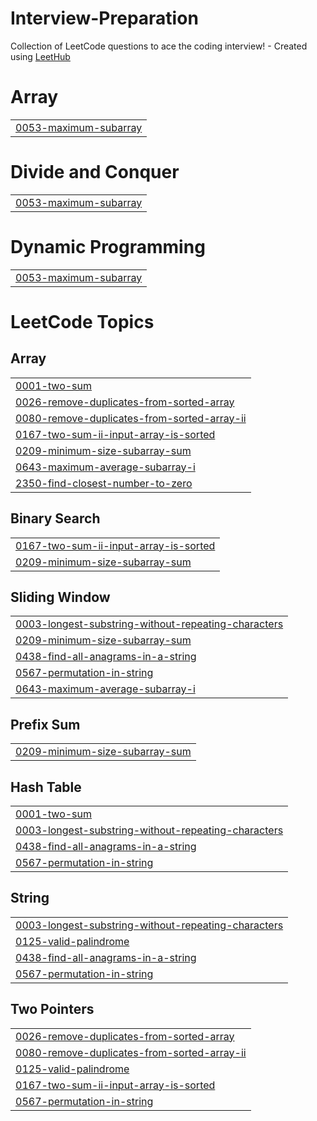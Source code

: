 # Interview-Preparation
Collection of LeetCode questions to ace the coding interview! - Created using [LeetHub](https://github.com/QasimWani/LeetHub)


# Array
|  |
| ------- |
| [0053-maximum-subarray](https://github.com/Seshasai14/Interview-Preparation/tree/master/0053-maximum-subarray) |
# Divide and Conquer
|  |
| ------- |
| [0053-maximum-subarray](https://github.com/Seshasai14/Interview-Preparation/tree/master/0053-maximum-subarray) |
# Dynamic Programming
|  |
| ------- |
| [0053-maximum-subarray](https://github.com/Seshasai14/Interview-Preparation/tree/master/0053-maximum-subarray) |
<!---LeetCode Topics Start-->
# LeetCode Topics
## Array
|  |
| ------- |
| [0001-two-sum](https://github.com/Seshasai14/Interview-Preparation/tree/master/0001-two-sum) |
| [0026-remove-duplicates-from-sorted-array](https://github.com/Seshasai14/Interview-Preparation/tree/master/0026-remove-duplicates-from-sorted-array) |
| [0080-remove-duplicates-from-sorted-array-ii](https://github.com/Seshasai14/Interview-Preparation/tree/master/0080-remove-duplicates-from-sorted-array-ii) |
| [0167-two-sum-ii-input-array-is-sorted](https://github.com/Seshasai14/Interview-Preparation/tree/master/0167-two-sum-ii-input-array-is-sorted) |
| [0209-minimum-size-subarray-sum](https://github.com/Seshasai14/Interview-Preparation/tree/master/0209-minimum-size-subarray-sum) |
| [0643-maximum-average-subarray-i](https://github.com/Seshasai14/Interview-Preparation/tree/master/0643-maximum-average-subarray-i) |
| [2350-find-closest-number-to-zero](https://github.com/Seshasai14/Interview-Preparation/tree/master/2350-find-closest-number-to-zero) |
## Binary Search
|  |
| ------- |
| [0167-two-sum-ii-input-array-is-sorted](https://github.com/Seshasai14/Interview-Preparation/tree/master/0167-two-sum-ii-input-array-is-sorted) |
| [0209-minimum-size-subarray-sum](https://github.com/Seshasai14/Interview-Preparation/tree/master/0209-minimum-size-subarray-sum) |
## Sliding Window
|  |
| ------- |
| [0003-longest-substring-without-repeating-characters](https://github.com/Seshasai14/Interview-Preparation/tree/master/0003-longest-substring-without-repeating-characters) |
| [0209-minimum-size-subarray-sum](https://github.com/Seshasai14/Interview-Preparation/tree/master/0209-minimum-size-subarray-sum) |
| [0438-find-all-anagrams-in-a-string](https://github.com/Seshasai14/Interview-Preparation/tree/master/0438-find-all-anagrams-in-a-string) |
| [0567-permutation-in-string](https://github.com/Seshasai14/Interview-Preparation/tree/master/0567-permutation-in-string) |
| [0643-maximum-average-subarray-i](https://github.com/Seshasai14/Interview-Preparation/tree/master/0643-maximum-average-subarray-i) |
## Prefix Sum
|  |
| ------- |
| [0209-minimum-size-subarray-sum](https://github.com/Seshasai14/Interview-Preparation/tree/master/0209-minimum-size-subarray-sum) |
## Hash Table
|  |
| ------- |
| [0001-two-sum](https://github.com/Seshasai14/Interview-Preparation/tree/master/0001-two-sum) |
| [0003-longest-substring-without-repeating-characters](https://github.com/Seshasai14/Interview-Preparation/tree/master/0003-longest-substring-without-repeating-characters) |
| [0438-find-all-anagrams-in-a-string](https://github.com/Seshasai14/Interview-Preparation/tree/master/0438-find-all-anagrams-in-a-string) |
| [0567-permutation-in-string](https://github.com/Seshasai14/Interview-Preparation/tree/master/0567-permutation-in-string) |
## String
|  |
| ------- |
| [0003-longest-substring-without-repeating-characters](https://github.com/Seshasai14/Interview-Preparation/tree/master/0003-longest-substring-without-repeating-characters) |
| [0125-valid-palindrome](https://github.com/Seshasai14/Interview-Preparation/tree/master/0125-valid-palindrome) |
| [0438-find-all-anagrams-in-a-string](https://github.com/Seshasai14/Interview-Preparation/tree/master/0438-find-all-anagrams-in-a-string) |
| [0567-permutation-in-string](https://github.com/Seshasai14/Interview-Preparation/tree/master/0567-permutation-in-string) |
## Two Pointers
|  |
| ------- |
| [0026-remove-duplicates-from-sorted-array](https://github.com/Seshasai14/Interview-Preparation/tree/master/0026-remove-duplicates-from-sorted-array) |
| [0080-remove-duplicates-from-sorted-array-ii](https://github.com/Seshasai14/Interview-Preparation/tree/master/0080-remove-duplicates-from-sorted-array-ii) |
| [0125-valid-palindrome](https://github.com/Seshasai14/Interview-Preparation/tree/master/0125-valid-palindrome) |
| [0167-two-sum-ii-input-array-is-sorted](https://github.com/Seshasai14/Interview-Preparation/tree/master/0167-two-sum-ii-input-array-is-sorted) |
| [0567-permutation-in-string](https://github.com/Seshasai14/Interview-Preparation/tree/master/0567-permutation-in-string) |
<!---LeetCode Topics End-->